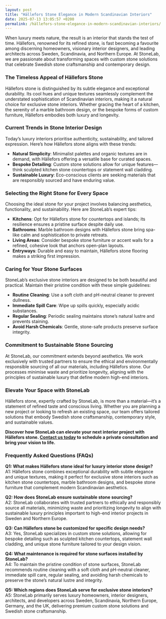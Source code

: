 ```yaml
---
layout: post
title: "Hällefors Stone Elegance in Modern Scandinavian Interiors"
date: 2025-07-13 13:05:57 +0200
permalink: /hällefors-stone-elegance-in-modern-scandinavian-interiors/
---
```

When luxury meets nature, the result is an interior that stands the test of time. Hällefors, renowned for its refined stone, is fast becoming a favourite among discerning homeowners, visionary interior designers, and leading architects across Sweden, Scandinavia, and Northern Europe. At StoneLab, we are passionate about transforming spaces with custom stone solutions that celebrate Swedish stone craftsmanship and contemporary design.

### The Timeless Appeal of Hällefors Stone

Hällefors stone is distinguished by its subtle elegance and exceptional durability. Its cool hues and unique textures seamlessly complement the understated sophistication of Scandinavian interiors, making it a natural choice for exclusive stone interiors. Whether gracing the heart of a kitchen, the serenity of a marble bathroom design, or the bespoke forms of custom furniture, Hällefors embodies both luxury and longevity.

### Current Trends in Stone Interior Design

Today’s luxury interiors prioritise authenticity, sustainability, and tailored expression. Here’s how Hällefors stone aligns with these trends:

- **Natural Simplicity**: Minimalist palettes and organic textures are in demand, with Hällefors offering a versatile base for curated spaces.
- **Bespoke Detailing**: Custom stone solutions allow for unique features—think sculpted kitchen stone countertops or statement wall cladding.
- **Sustainable Luxury**: Eco-conscious clients are seeking materials that are responsibly sourced and have enduring value.

### Selecting the Right Stone for Every Space

Choosing the ideal stone for your project involves balancing aesthetics, functionality, and sustainability. Here are StoneLab’s expert tips:

- **Kitchens**: Opt for Hällefors stone for countertops and islands; its resilience ensures a pristine surface despite daily use.
- **Bathrooms**: Marble bathroom designs with Hällefors stone bring spa-like calm and sophistication to private retreats.
- **Living Areas**: Consider bespoke stone furniture or accent walls for a refined, cohesive look that anchors open-plan layouts.
- **Entryways**: Durable and easy to maintain, Hällefors stone flooring makes a striking first impression.

### Caring for Your Stone Surfaces

StoneLab’s exclusive stone interiors are designed to be both beautiful and practical. Maintain their pristine condition with these simple guidelines:

- **Routine Cleaning**: Use a soft cloth and pH-neutral cleaner to prevent dullness.
- **Immediate Spill Care**: Wipe up spills quickly, especially acidic substances.
- **Regular Sealing**: Periodic sealing maintains stone’s natural lustre and prevents staining.
- **Avoid Harsh Chemicals**: Gentle, stone-safe products preserve surface integrity.

### Commitment to Sustainable Stone Sourcing

At StoneLab, our commitment extends beyond aesthetics. We work exclusively with trusted partners to ensure the ethical and environmentally responsible sourcing of all our materials, including Hällefors stone. Our processes minimise waste and prioritize longevity, aligning with the principles of sustainable luxury that define modern high-end interiors.

### Elevate Your Space with StoneLab

Hällefors stone, expertly crafted by StoneLab, is more than a material—it’s a statement of refined taste and conscious living. Whether you are planning a new project or looking to refresh an existing space, our team offers tailored solutions that embody Swedish stone craftsmanship, contemporary style, and sustainable values.

**Discover how StoneLab can elevate your next interior project with Hällefors stone. [Contact us today](https://stonelab.se/) to schedule a private consultation and bring your vision to life.**

### Frequently Asked Questions (FAQs)

**Q1: What makes Hällefors stone ideal for luxury interior stone design?**  
A1: Hällefors stone combines exceptional durability with subtle elegance and unique textures, making it perfect for exclusive stone interiors such as kitchen stone countertops, marble bathroom designs, and bespoke stone furniture that complement modern Scandinavian aesthetics.

**Q2: How does StoneLab ensure sustainable stone sourcing?**  
A2: StoneLab collaborates with trusted partners to ethically and responsibly source all materials, minimizing waste and prioritizing longevity to align with sustainable luxury principles important to high-end interior projects in Sweden and Northern Europe.

**Q3: Can Hällefors stone be customized for specific design needs?**  
A3: Yes, StoneLab specializes in custom stone solutions, allowing for bespoke detailing such as sculpted kitchen countertops, statement wall cladding, and unique stone furniture tailored to your design vision.

**Q4: What maintenance is required for stone surfaces installed by StoneLab?**  
A4: To maintain the pristine condition of stone surfaces, StoneLab recommends routine cleaning with a soft cloth and pH-neutral cleaner, immediate spill care, regular sealing, and avoiding harsh chemicals to preserve the stone’s natural lustre and integrity.

**Q5: Which regions does StoneLab serve for exclusive stone interiors?**  
A5: StoneLab primarily serves luxury homeowners, interior designers, architects, and developers across Sweden, Scandinavia, Northern Europe, Germany, and the UK, delivering premium custom stone solutions and Swedish stone craftsmanship.

<script type="application/ld+json">
{
  "@context": "https://schema.org",
  "@type": "BlogPosting",
  "headline": "Hällefors Stone Elegance in Modern Scandinavian Interiors",
  "description": "Explore how StoneLab transforms luxury interiors across Sweden and Northern Europe with custom stone solutions featuring Hällefors stone and Swedish craftsmanship.",
  "author": {
    "@type": "Person",
    "name": "StoneLab"
  },
  "publisher": {
    "@type": "Person",
    "name": "StoneLab"
  },
  "datePublished": "2024-06-01",
  "mainEntityOfPage": {
    "@type": "WebPage",
    "@id": "https://stonelab.se/blog/hallefors-stone-elegance"
  },
  "keywords": "StoneLab, custom stone solutions, interior stone design, exclusive stone interiors, Swedish stone craftsmanship, luxury interior materials, kitchen stone countertops, marble bathroom design, bespoke stone furniture, sustainable stone sourcing, Sweden, Scandinavia, Northern Europe, Germany, UK",
  "url": "https://stonelab.se/blog/hallefors-stone-elegance"
}
</script>

<script type="application/ld+json">
{
  "@context": "https://schema.org",
  "@type": "FAQPage",
  "mainEntity": [
    {
      "@type": "Question",
      "name": "What makes Hällefors stone ideal for luxury interior stone design?",
      "acceptedAnswer": {
        "@type": "Answer",
        "text": "Hällefors stone combines exceptional durability with subtle elegance and unique textures, making it perfect for exclusive stone interiors such as kitchen stone countertops, marble bathroom designs, and bespoke stone furniture that complement modern Scandinavian aesthetics."
      }
    },
    {
      "@type": "Question",
      "name": "How does StoneLab ensure sustainable stone sourcing?",
      "acceptedAnswer": {
        "@type": "Answer",
        "text": "StoneLab collaborates with trusted partners to ethically and responsibly source all materials, minimizing waste and prioritizing longevity to align with sustainable luxury principles important to high-end interior projects in Sweden and Northern Europe."
      }
    },
    {
      "@type": "Question",
      "name": "Can Hällefors stone be customized for specific design needs?",
      "acceptedAnswer": {
        "@type": "Answer",
        "text": "Yes, StoneLab specializes in custom stone solutions, allowing for bespoke detailing such as sculpted kitchen countertops, statement wall cladding, and unique stone furniture tailored to your design vision."
      }
    },
    {
      "@type": "Question",
      "name": "What maintenance is required for stone surfaces installed by StoneLab?",
      "acceptedAnswer": {
        "@type": "Answer",
        "text": "To maintain the pristine condition of stone surfaces, StoneLab recommends routine cleaning with a soft cloth and pH-neutral cleaner, immediate spill care, regular sealing, and avoiding harsh chemicals to preserve the stone’s natural lustre and integrity."
      }
    },
    {
      "@type": "Question",
      "name": "Which regions does StoneLab serve for exclusive stone interiors?",
      "acceptedAnswer": {
        "@type": "Answer",
        "text": "StoneLab primarily serves luxury homeowners, interior designers, architects, and developers across Sweden, Scandinavia, Northern Europe, Germany, and the UK, delivering premium custom stone solutions and Swedish stone craftsmanship."
      }
    }
  ]
}
</script>